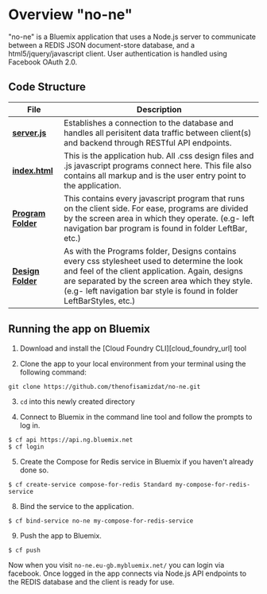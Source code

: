 # Overview "no-ne"

"no-ne" is a Bluemix application that uses a Node.js server to communicate between a REDIS JSON document-store database, and a html5/jquery/javascript client. 
User authentication is handled using Facebook OAuth 2.0.

## Code Structure

| File | Description |
| ---- | ----------- |
|[**server.js**](server.js)|Establishes a connection to the database and handles all perisitent data traffic between client(s) and backend through RESTful API endpoints. |
|[**index.html**](public/index.html)|This is the application hub. All .css design files and .js javascript programs connect here. This file also contains all markup and is the user entry point to the application.|
|[**Program Folder**](public/Programs/)|This contains every javascript program that runs on the client side. For ease, programs are divided by the screen area in which they operate. (e.g- left navigation bar program is found in folder LeftBar, etc.)|
|[**Design Folder**](public/Designs/)|As with the Programs folder, Designs contains every css stylesheet used to determine the look and feel of the client application. Again, designs are separated by the screen area which they style. (e.g- left navigation bar style is found in folder LeftBarStyles, etc.)|



## Running the app on Bluemix

1. Download and install the [Cloud Foundry CLI][cloud_foundry_url] tool

2. Clone the app to your local environment from your terminal using the following command:

  ```
  git clone https://github.com/thenofisamizdat/no-ne.git
  ```

3. `cd` into this newly created directory

4. Connect to Bluemix in the command line tool and follow the prompts to log in.

  ```
  $ cf api https://api.ng.bluemix.net
  $ cf login
  ```

5. Create the Compose for Redis service in Bluemix if you haven't already done so.

  ```
  $ cf create-service compose-for-redis Standard my-compose-for-redis-service
  ```

8. Bind the service to the application.

  ```
  $ cf bind-service no-ne my-compose-for-redis-service
  ```
  
9. Push the app to Bluemix.

  ```
  $ cf push
  ```

Now when you visit `no-ne.eu-gb.mybluemix.net/` you can login via facebook. Once logged in the app connects via Node.js API endpoints to the REDIS database and the client is ready for use.

